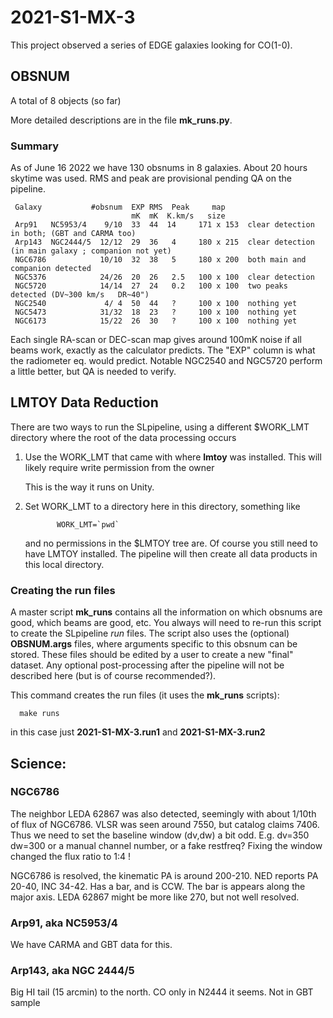 # 2021-S1-MX-3

This project observed a series of EDGE galaxies looking for CO(1-0).

## OBSNUM

A total of 8 objects (so far)

More detailed descriptions are in the file **mk_runs.py**.

### Summary

As of June 16 2022 we have 130 obsnums in 8 galaxies. About 20 hours skytime was used.
RMS and peak are provisional pending QA on the pipeline.

     Galaxy           #obsnum  EXP RMS  Peak     map
                               mK  mK  K.km/s   size
     Arp91   NC5953/4    9/10  33  44  14     171 x 153  clear detection in both; (GBT and CARMA too)
     Arp143  NGC2444/5  12/12  29  36   4     180 x 215  clear detection (in main galaxy ; companion not yet) 
     NGC6786            10/10  32  38   5     180 x 200  both main and companion detected
     NGC5376            24/26  20  26   2.5   100 x 100  clear detection
     NGC5720            14/14  27  24   0.2   100 x 100  two peaks detected (DV~300 km/s   DR~40")
     NGC2540             4/ 4  50  44   ?     100 x 100  nothing yet
     NGC5473            31/32  18  23   ?     100 x 100  nothing yet
     NGC6173            15/22  26  30   ?     100 x 100  nothing yet

Each single RA-scan or DEC-scan map gives around 100mK noise if all beams work, exactly as the calculator predicts.
The "EXP" column is what the radiometer eq. would predict. Notable NGC2540 and NGC5720 perform a little better,
but QA is needed to verify.


## LMTOY Data Reduction

There are two ways to run the SLpipeline, using a different $WORK_LMT directory where the root
of the data processing occurs

1. Use the WORK_LMT that came with where **lmtoy** was installed. This will likely require
   write permission from the owner

   This is the way it runs on Unity.

2. Set WORK_LMT to a directory here in this directory,  something like

              WORK_LMT=`pwd`

   and no permissions in the $LMTOY tree are. Of course you still need to have LMTOY
   installed. The pipeline will then create all  data products in this local directory.

### Creating the run files

A master script **mk_runs** contains all the information on which obsnums are good,
which beams are good, etc.  You always will need to re-run this script to create the
SLpipeline *run* files. The script also uses the (optional) **OBSNUM.args** files, where
arguments specific to this obsnum can be stored. These files should be edited by
a user to create a new "final" dataset. Any optional post-processing after the
pipeline will not be described here (but is of course recommended?).

This command creates the run files (it uses the **mk_runs** scripts):

      make runs
	  
in this case just **2021-S1-MX-3.run1** and **2021-S1-MX-3.run2**


## Science:

### NGC6786

The neighbor LEDA 62867 was also detected, seemingly with about 1/10th of flux of NGC6786.
VLSR was seen around 7550, but catalog claims 7406. Thus we need to set the
baseline window (dv,dw) a bit odd. E.g. dv=350 dw=300 or a manual channel number,
or a fake restfreq?   Fixing the window changed the flux ratio to 1:4 !

NGC6786 is resolved, the kinematic PA is around 200-210. NED reports PA 20-40, INC 34-42.
Has a bar, and is CCW.  The bar is appears along the major axis.
LEDA 62867 might be more like 270, but not well resolved.


### Arp91, aka NC5953/4

We have CARMA and GBT data for this.

### Arp143, aka NGC 2444/5

Big HI tail (15 arcmin) to the north.
CO only in N2444 it seems.   Not in GBT sample


